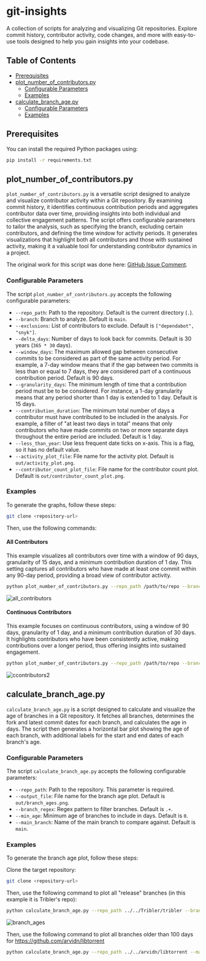 # git-insights

A collection of scripts for analyzing and visualizing Git repositories. Explore commit history, contributor activity,
code changes, and more with easy-to-use tools designed to help you gain insights into your codebase.

## Table of Contents

- [Prerequisites](#prerequisites)
- [plot_number_of_contributors.py](#plot_number_of_contributorspy)
    - [Configurable Parameters](#configurable-parameters)
    - [Examples](#examples)
- [calculate_branch_age.py](#calculate_branch_agepy)
    - [Configurable Parameters](#configurable-parameters-1)
    - [Examples](#examples-1)

## Prerequisites

You can install the required Python packages using:

```bash
pip install -r requirements.txt
```

## plot_number_of_contributors.py

`plot_number_of_contributors.py` is a versatile script designed to analyze and visualize contributor activity within a
Git repository. By examining commit history, it identifies continuous contribution periods and aggregates contributor
data over time, providing insights into both individual and collective engagement patterns. The script offers
configurable parameters to tailor the analysis, such as specifying the branch, excluding certain contributors, and
defining the time window for activity periods. It generates visualizations that highlight both all contributors and
those with sustained activity, making it a valuable tool for understanding contributor dynamics in a project.

The original work for this script was done
here: [GitHub Issue Comment](https://github.com/drew2a/ivory-tower/issues/1#issuecomment-1884614714).

### Configurable Parameters

The script `plot_number_of_contributors.py` accepts the following configurable parameters:

- `--repo_path`: Path to the repository. Default is the current directory (`.`).
- `--branch`: Branch to analyze. Default is `main`.
- `--exclusions`: List of contributors to exclude. Default is `["dependabot", "snyk"]`.
- `--delta_days`: Number of days to look back for commits. Default is 30 years (`365 * 30` days).
- `--window_days`: The maximum allowed gap between consecutive commits to be considered as part of the same activity
  period. For example, a 7-day window means that if the gap between two commits is less than or equal to 7 days, they
  are considered part of a continuous contribution period. Default is 90 days.
- `--granularity_days`: The minimum length of time that a contribution period must be to be considered. For instance, a
  1-day granularity means that any period shorter than 1 day is extended to 1 day. Default is 15 days.
- `--contribution_duration`: The minimum total number of days a contributor must have contributed to be included in the
  analysis. For example, a filter of "at least two days in total" means that only contributors who have made commits on
  two or more separate days throughout the entire period are included. Default is 1 day.
- `--less_than_year`: Use less frequent date ticks on x-axis. This is a flag, so it has no default value.
- `--activity_plot_file`: File name for the activity plot. Default is `out/activity_plot.png`.
- `--contributor_count_plot_file`: File name for the contributor count plot. Default is
  `out/contributor_count_plot.png`.

### Examples

To generate the graphs, follow these steps:

```bash
git clone <repository-url>
```

Then, use the following commands:

#### All Contributors

This example visualizes all contributors over time with a window of 90 days, granularity of 15 days, and a minimum
contribution duration of 1 day. This setting captures all contributors who have made at least one commit within any
90-day period, providing a broad view of contributor activity.

```bash
python plot_number_of_contributors.py --repo_path /path/to/repo --branch main --window_days 90 --granularity_days 15 --contribution_duration 1 --activity_plot_file all_contributors.png
```

![all_contributors](https://github.com/user-attachments/assets/59c44c57-ea72-4974-881a-f6a720ed57ff)

#### Continuous Contributors

This example focuses on continuous contributors, using a window of 90 days, granularity of 1 day, and a minimum
contribution duration of 30 days. It highlights contributors who have been consistently active, making contributions
over a longer period, thus offering insights into sustained engagement.

```bash
python plot_number_of_contributors.py --repo_path /path/to/repo --branch main --window_days 90 --granularity_days 1 --contribution_duration 30 --contributor_count_plot_file continuous_contributors.png
```

![ccontributors2](https://github.com/user-attachments/assets/bb11ab72-791a-46f6-9058-bb526f95bad6)

## calculate_branch_age.py

`calculate_branch_age.py` is a script designed to calculate and visualize the age of branches in a Git
repository. It fetches all branches, determines the fork and latest commit dates for each branch, and calculates
the age in days. The script then generates a horizontal bar plot showing the age of each branch, with additional labels
for the start and end dates of each branch's age.

### Configurable Parameters

The script `calculate_branch_age.py` accepts the following configurable parameters:

- `--repo_path`: Path to the repository. This parameter is required.
- `--output_file`: File name for the branch age plot. Default is `out/branch_ages.png`.
- `--branch_regex`: Regex pattern to filter branches. Default is `.+`.
- `--min_age`: Minimum age of branches to include in days. Default is `0`.
- `--main_branch`: Name of the main branch to compare against. Default is `main`.

### Examples

To generate the branch age plot, follow these steps:

Clone the target repository:

 ```bash
 git clone <repository-url>
 ```

Then, use the following command to plot all "release" branches (in this example it is Tribler's repo):

```bash
python calculate_branch_age.py --repo_path ../../Tribler/tribler --branch_regex ".+release.+"
```

![branch_ages](https://github.com/user-attachments/assets/branch_ages_example.png)

Then, use the following command to plot all branches older than 100 days for https://github.com/arvidn/libtorrent

```bash
python calculate_branch_age.py --repo_path ../../arvidn/libtorrent --main_branch master --min_age 100
```